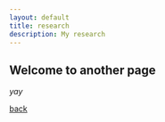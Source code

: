 ```yaml
---
layout: default
title: research
description: My research
---
```


## Welcome to another page

_yay_

[back](./)
